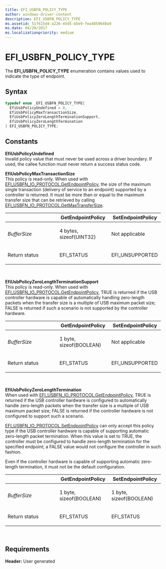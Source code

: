 ```yaml
---
title: EFI_USBFN_POLICY_TYPE
author: windows-driver-content
description: EFI_USBFN_POLICY_TYPE
ms.assetid: 51f615d4-a226-45d5-b5e9-fea4859640a9
ms.date: 04/20/2017
ms.localizationpriority: medium
---
```


# EFI\_USBFN\_POLICY\_TYPE


The **EFI\_USBFN\_POLICY\_TYPE** enumeration contains values used to indicate the type of endpoint.

## Syntax


```cpp
typedef enum _EFI_USBFN_POLICY_TYPE{
  EfiUsbPolicyUndefined = 0, 
  EfiUsbPolicyMaxTransactionSize, 
  EfiUsbPolicyZeroLengthTerminationSupport, 
  EfiUsbPolicyZeroLengthTermination
} EFI_USBFN_POLICY_TYPE;
```

## Constants


<a href="" id="efiusbpolicyundefined"></a>**EfiUsbPolicyUndefined**  
Invalid policy value that must never be used across a driver boundary. If used, the callee function must never return a success status code.

<a href="" id="efiusbpolicymaxtransactionsize"></a>**EfiUsbPolicyMaxTransactionSize**  
This policy is read-only. When used with [EFI\_USBFN\_IO\_PROTOCOL.GetEndpointPolicy](efi-usbfn-io-protocolgetendpointpolicy.md), the size of the maximum single transaction (delivery of service to an endpoint) supported by a controller is returned. It must be more than or equal to the maximum transfer size that can be retrieved by calling [EFI\_USBFN\_IO\_PROTOCOL.GetMaxTransferSize](efi-usbfn-io-protocolgetmaxtransfersize.md).

<table>
<colgroup>
<col width="33%" />
<col width="33%" />
<col width="33%" />
</colgroup>
<thead>
<tr class="header">
<th></th>
<th>GetEndpointPolicy</th>
<th>SetEndpointPolicy</th>
</tr>
</thead>
<tbody>
<tr class="odd">
<td><p><em>BufferSize</em></p></td>
<td><p>4 bytes, sizeof(UINT32)</p></td>
<td><p>Not applicable</p></td>
</tr>
<tr class="even">
<td><p>Return status</p></td>
<td><p>EFI_STATUS</p></td>
<td><p>EFI_UNSUPPORTED</p></td>
</tr>
</tbody>
</table>

 

<a href="" id="efiusbpolicyzerolengthterminationsupport"></a>**EfiUsbPolicyZeroLengthTerminationSupport**  
This policy is read-only. When used with [EFI\_USBFN\_IO\_PROTOCOL.GetEndpointPolicy](efi-usbfn-io-protocolgetendpointpolicy.md), TRUE is returned if the USB controller hardware is capable of automatically handling zero-length packets when the transfer size is a multiple of USB maximum packet size; FALSE is returned if such a scenario is not supported by the controller hardware.

<table>
<colgroup>
<col width="33%" />
<col width="33%" />
<col width="33%" />
</colgroup>
<thead>
<tr class="header">
<th></th>
<th>GetEndpointPolicy</th>
<th>SetEndpointPolicy</th>
</tr>
</thead>
<tbody>
<tr class="odd">
<td><p><em>BufferSize</em></p></td>
<td><p>1 byte, sizeof(BOOLEAN)</p></td>
<td><p>Not applicable</p></td>
</tr>
<tr class="even">
<td><p>Return status</p></td>
<td><p>EFI_STATUS</p></td>
<td><p>EFI_UNSUPPORTED</p></td>
</tr>
</tbody>
</table>

 

<a href="" id="efiusbpolicyzerolengthtermination"></a>**EfiUsbPolicyZeroLengthTermination**  
When used with [EFI\_USBFN\_IO\_PROTOCOL.GetEndpointPolicy](efi-usbfn-io-protocolgetendpointpolicy.md), TRUE is returned if the USB controller hardware is configured to automatically handle zero-length packets when the transfer size is a multiple of USB maximum packet size; FALSE is returned if the controller hardware is not configured to support such a scenario.

[EFI\_USBFN\_IO\_PROTOCOL.SetEndpointPolicy](efi-usbfn-io-protocolsetendpointpolicy.md) can only accept this policy type if the USB controller hardware is capable of supporting automatic zero-length packet termination. When this value is set to TRUE, the controller must be configured to handle zero-length termination for the specified endpoint; a FALSE value would not configure the controller in such fashion.

Even if the controller hardware is capable of supporting automatic zero-length termination, it must not be the default configuration.

<table>
<colgroup>
<col width="33%" />
<col width="33%" />
<col width="33%" />
</colgroup>
<thead>
<tr class="header">
<th></th>
<th>GetEndpointPolicy</th>
<th>SetEndpointPolicy</th>
</tr>
</thead>
<tbody>
<tr class="odd">
<td><p><em>BufferSize</em></p></td>
<td><p>1 byte, sizeof(BOOLEAN)</p></td>
<td><p>1 byte, sizeof(BOOLEAN)</p></td>
</tr>
<tr class="even">
<td><p>Return status</p></td>
<td><p>EFI_STATUS</p></td>
<td><p>EFI_STATUS</p></td>
</tr>
</tbody>
</table>

 

## Requirements


**Header:** User generated

 

 




